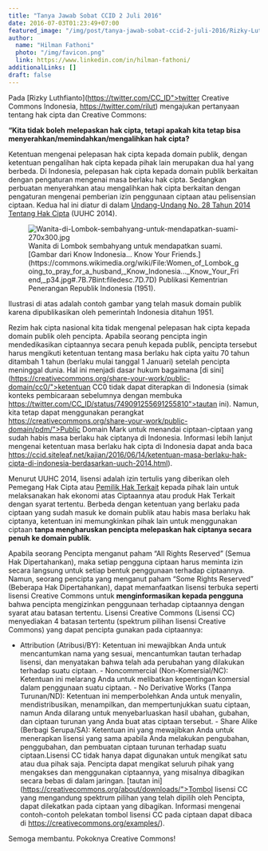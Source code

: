 ```yaml
---
title: "Tanya Jawab Sobat CCID 2 Juli 2016"
date: 2016-07-03T01:23:49+07:00
featured_image: "/img/post/tanya-jawab-sobat-ccid-2-juli-2016/Rizky-Luthfianto-2.jpg"
author:
  name: "Hilman Fathoni"
  photo: "/img/favicon.png"
  link: https://www.linkedin.com/in/hilman-fathoni/
additionalLinks: []
draft: false
---
```



Pada [Rizky Luthfianto](https://twitter.com/CC_ID">twitter Creative Commons Indonesia, https://twitter.com/rilut) mengajukan pertanyaan tentang hak cipta dan Creative Commons:

**“Kita tidak boleh melepaskan hak cipta, tetapi apakah kita tetap bisa menyerahkan/memindahkan/mengalihkan hak cipta?**

Ketentuan mengenai pelepasan hak cipta kepada domain publik, dengan ketentuan pengalihan hak cipta kepada pihak lain merupakan dua hal yang berbeda. Di Indonesia, pelepasan hak cipta kepada domain publik berkaitan dengan pengaturan mengenai masa berlaku hak cipta. Sedangkan perbuatan menyerahkan atau mengalihkan hak cipta berkaitan dengan pengaturan mengenai pemberian izin penggunaan ciptaan atau pelisensian ciptaan. Kedua hal ini diatur di dalam [Undang-Undang No. 28 Tahun 2014 Tentang Hak Cipta](https://id.wikisource.org/wiki/Undang-Undang_Republik_Indonesia_Nomor_28_Tahun_2014) (UUHC 2014).

<figure class="figure w-sm-50 float-sm-end ms-sm-5 mt-3 mb-4">

  <img src="../../uploads/Wanita-di-Lombok-sembahyang-untuk-mendapatkan-suami-270x300.jpg" alt="Wanita-di-Lombok-sembahyang-untuk-mendapatkan-suami-270x300.jpg" class="figure-img img-fluid">

  <figcaption class="figure-caption">Wanita di Lombok sembahyang untuk mendapatkan suami. [Gambar dari Know Indonesia... Know Your Friends.](https://commons.wikimedia.org/wiki/File:Women_of_Lombok_going_to_pray_for_a_husband,_Know_Indonesia..._Know_Your_Friend,_p34.jpg#.7B.7Bint:filedesc.7D.7D) Publikasi Kementrian Penerangan Republik Indonesia (1951).</figcaption>

</figure>

Ilustrasi di atas adalah contoh gambar yang telah masuk domain publik karena dipublikasikan oleh pemerintah Indonesia ditahun 1951.

Rezim hak cipta nasional kita tidak mengenal pelepasan hak cipta kepada domain publik oleh pencipta. Apabila seorang pencipta ingin mendedikasikan ciptaannya secara penuh kepada publik, pencipta tersebut harus mengikuti ketentuan tentang masa berlaku hak cipta yaitu 70 tahun ditambah 1 tahun (berlaku mulai tanggal 1 Januari) setelah pencipta meninggal dunia. Hal ini menjadi dasar hukum bagaimana [di sini](https://creativecommons.org/share-your-work/public-domain/cc0/">ketentuan CC0 tidak dapat diterapkan di Indonesia (simak konteks pembicaraan sebelumnya dengan membuka https://twitter.com/CC_ID/status/749091255691255810">tautan ini). Namun, kita tetap dapat menggunakan perangkat https://creativecommons.org/share-your-work/public-domain/pdm/">Public Domain Mark untuk menandai ciptaan-ciptaan yang sudah habis masa berlaku hak ciptanya di Indonesia. Informasi lebih lanjut mengenai ketentuan masa berlaku hak cipta di Indonesia dapat anda baca https://ccid.siteleaf.net/kajian/2016/06/14/ketentuan-masa-berlaku-hak-cipta-di-indonesia-berdasarkan-uuch-2014.html).

Menurut UUHC 2014, lisensi adalah izin tertulis yang diberikan oleh Pemegang Hak Cipta atau [Pemilik Hak Terkait](https://ccid.siteleaf.net/kajian/2016/06/14/ketentuan-masa-berlaku-hak-cipta-di-indonesia-berdasarkan-uuch-2014.html) kepada pihak lain untuk melaksanakan hak ekonomi atas Ciptaannya atau produk Hak Terkait dengan syarat tertentu. Berbeda dengan ketentuan yang berlaku pada ciptaan yang sudah masuk ke domain publik atau habis masa berlaku hak ciptanya, ketentuan ini memungkinkan pihak lain untuk menggunakan ciptaan **tanpa mengharuskan pencipta melepaskan hak ciptanya secara penuh ke domain publik**.

Apabila seorang Pencipta menganut paham “All Rights Reserved” (Semua Hak Dipertahankan), maka setiap pengguna ciptaan harus meminta izin secara langsung untuk setiap bentuk penggunaan terhadap ciptaannya. Namun, seorang pencipta yang menganut paham “Some Rights Reserved” (Beberapa Hak Dipertahankan), dapat memanfaatkan lisensi terbuka seperti lisensi Creative Commons untuk **menginformasikan kepada pengguna** bahwa pencipta mengizinkan penggunaan terhadap ciptaannya dengan syarat atau batasan tertentu. Lisensi Creative Commons (Lisensi CC) menyediakan 4 batasan tertentu (spektrum pilihan lisensi Creative Commons) yang dapat pencipta gunakan pada ciptaannya:

  - Attribution (Atribusi/BY): Ketentuan ini mewajibkan Anda untuk mencantumkan nama yang sesuai, mencantumkan tautan terhadap lisensi, dan menyatakan bahwa telah ada perubahan yang dilakukan terhadap suatu ciptaan.  - Noncommercial (Non-Komersial/NC): Ketentuan ini melarang Anda untuk melibatkan kepentingan komersial dalam penggunaan suatu ciptaan.  - No Derivative Works (Tanpa Turunan/ND): Ketentuan ini memperbolehkan Anda untuk menyalin, mendistribusikan, menampilkan, dan mempertunjukkan suatu ciptaan, namun Anda dilarang untuk menyebarluaskan hasil ubahan, gubahan, dan ciptaan turunan yang Anda buat atas ciptaan tersebut.  - Share Alike (Berbagi Serupa/SA): Ketentuan ini yang mewajibkan Anda untuk menerapkan lisensi yang sama apabila Anda melakukan pengubahan, penggubahan, dan pembuatan ciptaan turunan terhadap suatu ciptaan.Lisensi CC tidak hanya dapat digunakan untuk mengikat satu atau dua pihak saja. Pencipta dapat mengikat seluruh pihak yang mengakses dan menggunakan ciptaannya, yang misalnya dibagikan secara bebas di dalam jaringan. [tautan ini](https://creativecommons.org/about/downloads/">Tombol lisensi  CC yang mengandung spektrum pilihan yang telah dipilih oleh Pencipta, dapat dilekatkan pada ciptaan yang dibagikan. Informasi mengenai contoh-contoh pelekatan tombol lisensi CC pada ciptaan dapat dibaca di https://creativecommons.org/examples/).

Semoga membantu. Pokoknya Creative Commons!

